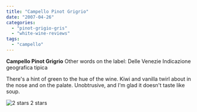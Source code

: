 ```yaml
---
title: "Campello Pinot Grigrio"
date: "2007-04-26"
categories:
  - "pinot-grigio-gris"
  - "white-wine-reviews"
tags:
  - "campello"
---
```


**Campello Pinot Grigrio** Other words on the label: Delle Venezie Indicazione geografica tipica

There's a hint of green to the hue of the wine. Kiwi and vanilla twirl about in the nose and on the palate. Unobtrusive, and I'm glad it doesn't taste like soup.




<div class="caption">

![2 stars](http://www.rebeccagomezfarrell.com/wp-content/uploads/2009/02/rating_chicken11.gif "rating_chicken11") 2 stars</div>

